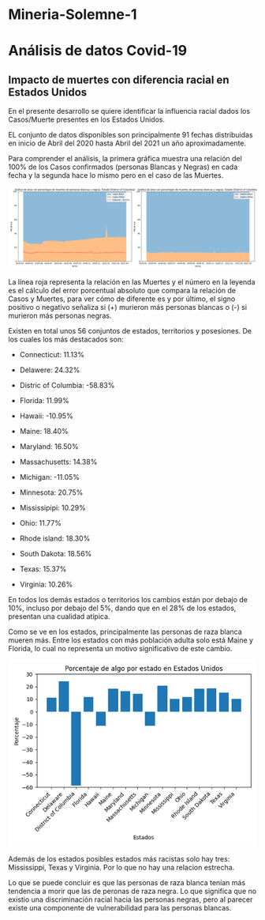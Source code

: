 # Mineria-Solemne-1

# Análisis de datos Covid-19

## Impacto de muertes con diferencia racial en Estados Unidos

En el presente desarrollo se quiere identificar la influencia racial dados los Casos/Muerte presentes en los Estados Unidos.

EL conjunto de datos disponibles son principalmente 91 fechas distribuidas en inicio de Abril del 2020 hasta Abril del 2021 un año aproximadamente.

Para comprender el análisis, la primera gráfica muestra una relación del 100% de los Casos confirmados (personas Blancas y Negras) en cada fecha y la segunda hace lo mismo pero en el caso de las Muertes.

![Texto alternativo](Graficas\Grafica_Estado_[District_of_Columbia].png)

La línea roja representa la relación en las Muertes y el número en la leyenda es el cálculo del error porcentual absoluto que compara la relación de Casos y Muertes, para ver cómo de diferente es y por último, el signo positivo o negativo señaliza si (+) murieron más personas blancas o (-) si murieron más personas negras.

Existen en total unos 56 conjuntos de estados, territorios y posesiones. De los cuales los más destacados son:

- Connecticut: 11.13%

- Delawere: 24.32%

- Distric of Columbia: -58.83%

- Florida: 11.99%

- Hawaii: -10.95%

- Maine: 18.40%

- Maryland: 16.50%

- Massachusetts: 14.38%

- Michigan: -11.05%

- Minnesota: 20.75%

- Mississipipi: 10.29%

- Ohio: 11.77%

- Rhode island: 18.30%

- South Dakota: 18.56%

- Texas: 15.37%

- Virginia: 10.26%

En todos los demás estados o territorios los cambios están por debajo de 10%, incluso por debajo del 5%, dando que en el 28% de los estados, presentan una cualidad atípica.

Como se ve en los estados, principalmente las personas de raza blanca mueren más. Entre los estados con más población adulta solo está Maine y Florida, lo cual no representa un motivo significativo de este cambio.

![Texto alternativo](Graficas\Porcentaje_USA.png)

Además de los estados posibles estados más racistas solo hay tres: Mississippi, Texas y Virginia. Por lo que no hay una relacion estrecha.

Lo que se puede concluir es que las personas de raza blanca tenían más tendencia a morir que las de peronas de raza negra. Lo que significa que no existio una discriminación racial hacia las personas negras, pero al parecer existe una componente de vulnerabilidad para las personas blancas.







